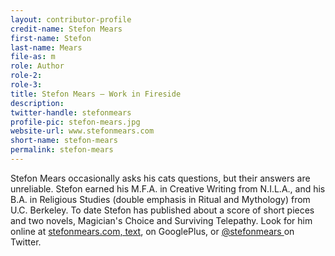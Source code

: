 ```yaml
---
layout: contributor-profile
credit-name: Stefon Mears
first-name: Stefon
last-name: Mears
file-as: m
role: Author
role-2:
role-3:
title: Stefon Mears — Work in Fireside
description:
twitter-handle: stefonmears
profile-pic: stefon-mears.jpg
website-url: www.stefonmears.com
short-name: stefon-mears
permalink: stefon-mears
---
```

Stefon Mears occasionally asks his cats questions, but their answers are unreliable. Stefon earned his M.F.A. in Creative Writing from N.I.L.A., and his B.A. in Religious Studies (double emphasis in Ritual and Mythology) from U.C. Berkeley. To date Stefon has published about a score of short pieces and two novels, Magician's Choice and Surviving Telepathy. Look for him online at [stefonmears.com, text](http://www.stefonmears.com), on GooglePlus, or [@stefonmears ](http://www.twitter.com/stefonmears) on Twitter.
